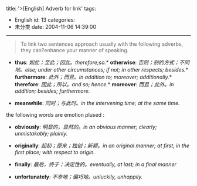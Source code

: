 title: '>[English] Adverb for link'
tags:
  - English
id: 13
categories:
  - 未分类
date: 2004-11-06 14:39:00
---

>To link two sentences approach usually with the following adverbs, they can?enhance your manner of speaking.

*   **thus**: _如此；至此；因此。therefore;so._*   **otherwise**: _否则；别的方式；不同地。else; under other circumstances; if not; in other respects; besides._*   **furthermore**: _此外；而且。in addition to; moreover; additionally._*   **therefore**: _因此；所以。and so; hence._*   **moreover**: _而且；此外。in addition; besides; furthermore._

*   **meanwhile**: _同时；与此时。in the intervening time; at the same time._

the following words are emotion plused :

*   **obviously**: _明显的，显然的。in an obvious manner; clearly; unmistakably; plainly._

*   **originally**: _起初；原来；独创；新颖。in an original manner; at first, in the first place; with respect to origin._

*   **finally**: _最后，终于；决定性的。eventually, at last; in a final manner_

*   **unfortunately**: _不幸地；偏巧地。unluckily, unhappily._